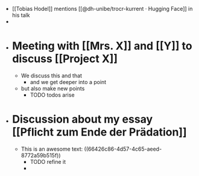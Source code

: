 - [[Tobias Hodel]] mentions [[@dh-unibe/trocr-kurrent · Hugging Face]] in his talk
-
- # Meeting with [[Mrs. X]] and [[Y]] to discuss [[Project X]]
	- We discuss this and that
		- and we get deeper into a point
	- but also make new points
		- TODO todos arise
- # Discussion about my essay [[Pflicht zum Ende der Prädation]]
	- This is an awesome text: ((66426c86-4d57-4c65-aeed-8772a59b515f))
		- TODO refine it
		-
